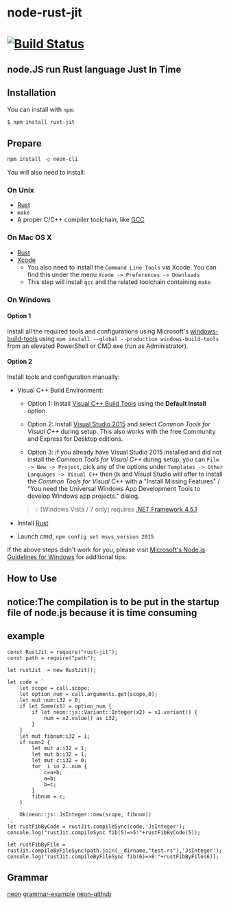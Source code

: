 # node-rust-jit
[![Build Status](https://travis-ci.org/zy445566/node-rust-jit.svg?branch=master)](https://travis-ci.org/zy445566/node-rust-jit) 
=========
## node.JS run Rust language Just In Time

Installation
------------

You can install with `npm`:

``` bash
$ npm install rust-jit
```

Prepare
------------
``` sh
npm install -g neon-cli
```

You will also need to install:

### On Unix

   * [Rust](https://www.rust-lang.org)
   * `make`
   * A proper C/C++ compiler toolchain, like [GCC](https://gcc.gnu.org)

### On Mac OS X

   * [Rust](https://www.rust-lang.org)
   * [Xcode](https://developer.apple.com/xcode/download/)
     * You also need to install the `Command Line Tools` via Xcode. You can find this under the menu `Xcode -> Preferences -> Downloads`
     * This step will install `gcc` and the related toolchain containing `make`

### On Windows

#### Option 1

Install all the required tools and configurations using Microsoft's [windows-build-tools](https://github.com/felixrieseberg/windows-build-tools) using `npm install --global --production windows-build-tools` from an elevated PowerShell or CMD.exe (run as Administrator).

#### Option 2

Install tools and configuration manually:
   * Visual C++ Build Environment:
     * Option 1: Install [Visual C++ Build Tools](http://landinghub.visualstudio.com/visual-cpp-build-tools) using the **Default Install** option.

     * Option 2: Install [Visual Studio 2015](https://www.visualstudio.com/products/visual-studio-community-vs) and select *Common Tools for Visual C++* during setup. This also works with the free Community and Express for Desktop editions.

     * Option 3: if you already have Visual Studio 2015 installed and did not install the
            *Common Tools for Visual C++* during setup, you can `File -> New -> Project`, pick
            any of the options under `Templates -> Other Languages -> Visual C++` then `Ok`
            and Visual Studio will offer to install the *Common Tools for Visual C++* with a
            "Install Missing Features" / "You need the Universal Windows App Development Tools
            to develop Windows app projects." dialog.

     > :bulb: [Windows Vista / 7 only] requires [.NET Framework 4.5.1](http://www.microsoft.com/en-us/download/details.aspx?id=40773)

   * Install [Rust](https://www.rust-lang.org)
   * Launch cmd, `npm config set msvs_version 2015`

   If the above steps didn't work for you, please visit [Microsoft's Node.js Guidelines for Windows](https://github.com/Microsoft/nodejs-guidelines/blob/master/windows-environment.md#compiling-native-addon-modules) for additional tips.


How to Use
----------
## notice:The compilation is to be put in the startup file of node.js because it is time consuming
## example
```node
const RustJit = require("rust-jit");
const path = require("path");

let rustJit  = new RustJit();

let code = `
    let scope = call.scope;
    let option_num = call.arguments.get(scope,0);
    let mut num:i32 = 0;
    if let Some(x1) = option_num {
        if let neon::js::Variant::Integer(x2) = x1.variant() {
            num = x2.value() as i32;
        }
    }
    let mut fibnum:i32 = 1;
    if num>2 {
        let mut a:i32 = 1;
        let mut b:i32 = 1;
        let mut c:i32 = 0;
        for _i in 2..num {
            c=a+b;
            a=b;
            b=c;
        }
        fibnum = c;
    }
    
    Ok(neon::js::JsInteger::new(scope, fibnum))
`;
let rustFibByCode = rustJit.compileSync(code,'JsInteger');
console.log("rustJit.compileSync fib(5)=>5:"+rustFibByCode(5));

let rustFibByFile = rustJit.compileByFileSync(path.join(__dirname,"test.rs"),'JsInteger');
console.log("rustJit.compileByFileSync fib(6)=>8:"+rustFibByFile(6));
```

Grammar
----------
[neon](https://www.neon-bindings.com/)
[grammar-example](https://github.com/neon-bindings/examples)
[neon-github](https://github.com/neon-bindings/neon)

